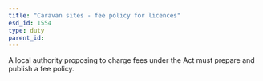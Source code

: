 ```yaml
---
title: "Caravan sites - fee policy for licences"
esd_id: 1554
type: duty
parent_id:  
---
```


A local authority proposing to charge fees under the Act must prepare and publish a fee policy. 


